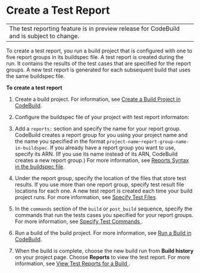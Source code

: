 # Create a Test Report<a name="report-create"></a>


|  | 
| --- |
| The test reporting feature is in preview release for CodeBuild and is subject to change\. | 

 To create a test report, you run a build project that is configured with one to five report groups in its buildspec file\. A test report is created during the run\. It contains the results of the test cases that are specified for the report groups\. A new test report is generated for each subsequent build that uses the same buildspec file\. 

**To create a test report**

1.  Create a build project\. For information, see [Create a Build Project in CodeBuild](create-project.md)\. 

1.  Configure the buildspec file of your project with test report informaton: 

   1. Add a `reports:` section and specify the name for your report group\. CodeBuild creates a report group for you using your project name and the name you specified in the format `project-name`\-`report-group-name-in-buildspec`\. If you already have a report group you want to use, specify its ARN\. \(If you use its name instead of its ARN, CodeBuild creates a new report group\.\) For more information, see [Reports Syntax in the buildspec file](build-spec-ref.md#reports-buildspec-file)\. 

   1. Under the report group, specify the location of the files that store test results\. If you use more than one report group, specify test result file locations for each one\. A new test report is created each time your build project runs\. For more information, see [Specify Test Files](report-group-test-cases.md)\. 

   1. In the `commands` section of the `build` or `post_build` sequence, specify the commands that run the tests cases you specified for your report groups\. For more information, see [ Specify Test Commands ](report-group-test-case-commands.md)\. 

1.  Run a build of the build project\. For more information, see [Run a Build in CodeBuild](run-build.md)\. 

1.  When the build is complete, choose the new build run from **Build history** on your project page\. Choose **Reports** to view the test report\. For more information, see [ View Test Reports for a Build ](test-view-reports.md#test-view-project-reports)\.